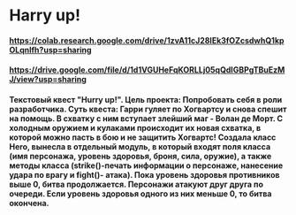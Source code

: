 # Harry up!
#### https://colab.research.google.com/drive/1zvA11cJ28lEk3fOZcsdwhQ1kpOLqnlfh?usp=sharing
#### https://drive.google.com/file/d/1d1VGUHeFqKORLLj05qQdlGBPgTBuEzMJ/view?usp=sharing
#### Текстовый квест "Hurry up!". Цель проекта: Попробовать себя в роли разработчика. Суть квеста: Гарри гуляет по Хогвартсу и снова спешит на помощь. В схватку с ним вступает злейший маг - Волан де Морт. С холодным оружием и кулаками происходит их новая схватка, в которой можно пасть в бою и не защитить Хогвартс! Создала класс Hero, вынесла в отдельный модуль, в который входят поля класса (имя персонажа, уровень здоровья, броня, сила, оружие), а также методы класса (strike()-печать информации о персонаже, нанесение удара по врагу и fight()- атака). Пока уровень здоровья противников выше 0, битва продолжается. Персонажи атакуют друг друга по очереди. Если уровень здоровья одного из них меньше 0, то битва окончена.
